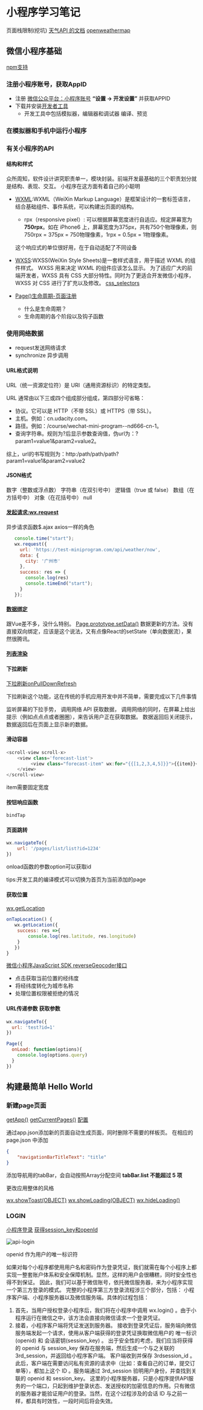 # 小程序学习笔记

页面栈限制(挖坑)
[天气API 的文档](https://github.com/udacity/cn-wechat-weather/blob/default-1-1/weather_api.md)
[openweathermap](https://openweathermap.org/api)

## 微信小程序基础

[npm支持](https://developers.weixin.qq.com/miniprogram/dev/devtools/npm.html)

### 注册小程序账号，获取AppID

- 注册 [ 微信公众平台：小程序账号](https://mp.weixin.qq.com/wxopen/home?lang=zh_CN&token=835105459) **“设置 -> 开发设置”** 并获取APPID
- 下载并安装[开发者工具](https://developers.weixin.qq.com/miniprogram/dev/devtools/download.html)
  - 开发工具中包括模拟器，编辑器和调试器 编译、预览

### 在模拟器和手机中运行小程序

### 有关小程序的API

#### 结构和样式

众所周知，软件设计讲究职责单一，模块封装。前端开发最基础的三个职责划分就是结构、表现、交互。
小程序在这方面有着自己的小聪明

- [WXML](https://developers.weixin.qq.com/miniprogram/dev/framework/view/wxml/):WXML（WeiXin Markup Language）是框架设计的一套标签语言，结合基础组件、事件系统，可以构建出页面的结构。
  - rpx（responsive pixel）: 可以根据屏幕宽度进行自适应。规定屏幕宽为**750rpx**。如在 iPhone6 上，屏幕宽度为375px，共有750个物理像素，则750rpx = 375px = 750物理像素，1rpx = 0.5px = 1物理像素。
  
  这个响应式的单位很好用，在于自动适配了不同设备
  
- [WXSS](https://developers.weixin.qq.com/miniprogram/dev/framework/view/wxss.html):WXSS(WeiXin Style Sheets)是一套样式语言，用于描述 WXML 的组件样式。 WXSS 用来决定 WXML 的组件应该怎么显示。 为了适应广大的前端开发者，WXSS 具有 CSS 大部分特性。同时为了更适合开发微信小程序，WXSS 对 CSS 进行了扩充以及修改。 [css_selectors](http://www.w3school.com.cn/cssref/css_selectors.asp)

- [Page()生命周期-页面注册](https://developers.weixin.qq.com/miniprogram/dev/framework/app-service/page.html)

  - 什么是生命周期？
  - 生命周期的各个阶段以及钩子函数

### 使用网络数据

- request发送网络请求
- synchronize 异步调用

#### URL格式说明

URL（统一资源定位符）是 URI（通用资源标识）的特定类型。

URL 通常由以下三或四个组成部分组成，第四部分可省略：

- 协议。它可以是 HTTP（不带 SSL）或 HTTPS（带 SSL）。
- 主机。例如：cn.udacity.com。
- 路径。例如：/course/wechat-mini-program--nd666-cn-1。
- 查询字符串。规则为?后显示参数查询值，伪url为：?param1=value1&param2=value2。

综上，url的书写规则为：http:/path/path/path?param1=value1&param2=value2

#### JSON格式

数字（整数或浮点数）
字符串（在双引号中）
逻辑值（true 或 false）
数组（在方括号中）
对象（在花括号中）
null

#### [发起请求:wx.request](https://developers.weixin.qq.com/miniprogram/dev/api/network-request.html)

异步请求函数$.ajax axios一样的角色

```js
   console.time("start");
   wx.request({
     url: 'https://test-miniprogram.com/api/weather/now',
     data: {
       city: '广州市'
     },
     success: res => {
       console.log(res)
       console.timeEnd("start");
     }
   });
```

#### [数据绑定](https://developers.weixin.qq.com/miniprogram/dev/framework/view/wxml/data.html)

跟Vue差不多，没什么特别。
[Page.prototype.setData()](https://developers.weixin.qq.com/miniprogram/dev/framework/app-service/page.html)
数据更新的方法。没有直接双向绑定，应该是这个说法，又有点像React的setState（单向数据流），果然很腾讯。

#### [列表渲染](https://developers.weixin.qq.com/miniprogram/dev/framework/view/wxml/list.html)

#### 下拉刷新

[下拉刷新onPullDownRefresh](https://developers.weixin.qq.com/miniprogram/dev/api/pulldown.html)

下拉刷新这个功能，这在传统的手机应用开发中并不简单，需要完成以下几件事情

监听屏幕的下拉手势，
调用网络 API 获取数据，
调用网络的同时，在屏幕上给出提示（例如点点点或者圈圈），来告诉用户正在获取数据。
数据返回后关闭提示，
数据返回后在页面上显示新的数据。

#### 滑动容器

```js
<scroll-view scroll-x>
    <view class='forecast-list'>
         <view class="forecast-item" wx:for="{{[1,2,3,4,5]}}">{{item}}</view>
    </view>
</scroll-view>
```

item需要固定宽度

#### 按钮响应函数

```js
bindTap
```

#### 页面跳转

```js
wx.navigateTo({
    url: '/pages/list/list?id=1234'
})

```

onload函数的参数option可以获取id

tips:开发工具的编译模式可以切换为首页为当前添加的page

#### 获取位置

[wx.getLocation](https://developers.weixin.qq.com/miniprogram/dev/api/location.html)

```js
onTapLocation() {
   wx.getLocation({
    success: res =>{
        console.log(res.latitude, res.longitude)
    }
   })
}
```

[微信小程序JavaScript SDK reverseGeocoder接口](http://lbs.qq.com/qqmap_wx_jssdk/index.html)

- 点击获取当前位置的经纬度
- 将经纬度转化为城市名称
- 处理位置权限被拒绝的情况

#### URL传递参数 获取参数

````js
wx.navigateTo({
  url: 'test?id=1'
})
````

```js
Page({
  onLoad: function(options){
    console.log(options.query)
  }
})
```

## 构建最简单 Hello World

### 新建page页面

[getApp()](https://developers.weixin.qq.com/miniprogram/dev/framework/app-service/app.html)
[getCurrentPages()](https://developers.weixin.qq.com/miniprogram/dev/framework/app-service/route.html)
[配置](https://developers.weixin.qq.com/miniprogram/dev/framework/config.html)

通过app.json添加新的页面自动生成页面，同时删除不需要的样板页。
在相应的 page.json 中添加


```json
{
    "navigationBarTitleText": "title"
}
```

添加导航用的tabBar，会自动按照Array分配空间 **tabBar.list 不能超过 5 项**


更改应用整体的风格

[wx.showToast(OBJECT)](https://developers.weixin.qq.com/miniprogram/dev/api/api-react.html#wxshowtoastobject)
[wx.showLoading(OBJECT)](https://developers.weixin.qq.com/miniprogram/dev/api/api-react.html#wxshowloadingobject)
[wx.hideLoading()](https://developers.weixin.qq.com/miniprogram/dev/api/api-react.html#wxhideloading  )

### LOGIN

[小程序登录](https://developers.weixin.qq.com/miniprogram/dev/api/api-login.html)
[获得session_key和openId](http://www.wxappclub.com/topic/707)

![api-login](./miniprogram/api-login.jpg)

openid 作为用户的唯一标识符

如果对每个小程序都使用用户名和密码作为登录凭证，我们就需在每个小程序上都实现一整套账户体系和安全保障机制。显然，这样的用户会很糟糕，同时安全性也得不到保证。 因此，我们可以基于微信账号，依托微信服务器，来为小程序实现一个第三方登录的模式。 完整的小程序第三方登录流程涉三个部分，包括：
小程序客户端、小程序服务器以及微信服务端。具体的过程包括：
 1. 首先，当用户授权登录小程序后，我们将在小程序中调用 wx.login() 。由于小程序运行在微信之中，该方法会直接向微信请求一个登录凭证。
 1. 接着，小程序客户端将凭证发送到服务器。 接收到登录凭证后，服务端向微信服务端发起一个请求，使用从客户端获得的登录凭证换取微信用户的 唯一标识(openid) 和 会话密钥(session_key) 。 出于安全性的考虑，我们应当将获得的 openid 与 session_key 保存在服务端，然后生成一个与之关联的 3rd_session，并返回给小程序客户端。 客户端收到并保存 3rdsession_id 。 
 此后，客户端在需要访问私有资源的请求中（比如：查看自己的订单，提交订单等），都加上这个 ID 。服务端通过 3rd_session 验明用户身份，并查找到关联的 openid 和 session_key。 这里的小程序服务器，只是小程序提供API服务的一个端口，只起到维护登录状态、发送授权的加密信息的作用。只有微信的服务器才能验证用户的登录。当然，在这个过程涉及的会话 ID 与之前一样，都具有时效性，一段时间后将会失效。